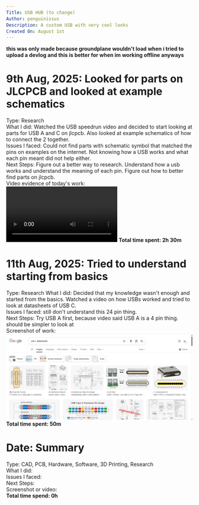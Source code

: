 ```yaml
---
Title: USB HUB (to change)  
Author: penguinissus  
Description: A custom USB with very cool looks  
Created On: August 1st  
---
```

**this was only made because groundplane wouldn't load when i tried to upload a devlog and this is better for when im working offline anyways**

# 9th Aug, 2025: Looked for parts on JLCPCB and looked at example schematics  
Type: Research  
What I did: Watched the USB speedrun video and decided to start looking at parts for USB A and C on jlcpcb. Also looked at example schematics of how to connect the 2 together.  
Issues I faced: Could not find parts with schematic symbol that matched the pins on examples on the internet. Not knowing how a USB works and what each pin meant did not help either.  
Next Steps: Figure out a better way to research. Understand how a usb works and understand the meaning of each pin. Figure out how to better find parts on jlcpcb.  
Video evidence of today's work:  
![August 9 recording](August9recording.mp4)
**Total time spent: 2h 30m**  

# 11th Aug, 2025: Tried to understand starting from basics
Type: Research
What I did: Decided that my knowledge wasn't enough and started from the basics. Watched a video on how USBs worked and tried to look at datasheets of USB C.  
Issues I faced: still don't understand this 24 pin thing.  
Next Steps: Try USB A first, because video said USB A is a 4 pin thing. should be simpler to look at  
Screenshot of work:  
![August 11 image](August11screenshot.png)  
**Total time spent: 50m**

# Date: Summary  
Type: CAD, PCB, Hardware, Software, 3D Printing, Research  
What I did:  
Issues I faced:  
Next Steps:  
Screenshot or video:  
**Total time spend: 0h**  
